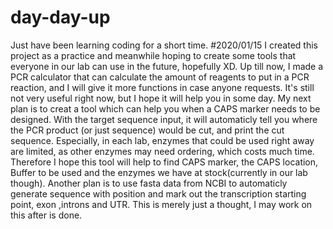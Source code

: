 # day-day-up
Just have been learning coding for a short time.  #2020/01/15
I created this project as a practice and meanwhile hoping to create some tools that everyone in our lab can use  in the future, hopefully XD.
Up till now, I made a PCR calculator that can calculate the amount of reagents to put in a PCR reaction, and I will give it more functions in case anyone requests. It's still not very useful right now, but I hope it will help you in some day.
My next plan is to creat a tool <CAPS Finder> which can help you when a CAPS marker needs to be designed. With the target sequence input, it will automaticly tell you where the PCR product (or just sequence) would be cut, and print the cut sequence. Especially, in each lab, enzymes that could be used right away are limited, as other enzymes may need ordering, which costs much time. Therefore I hope this tool will help to find CAPS marker, the CAPS location, Buffer to be used and the enzymes we have at stock(currently in our lab though).
Another plan is to use fasta data from NCBI to automaticly generate sequence with position and mark out the transcription starting point, exon ,introns and UTR. This is merely just a thought, I may work on this after <CAPS Finder> is done.
